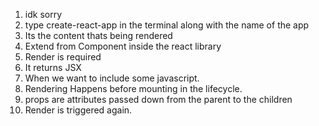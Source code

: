 1. idk sorry
2. type create-react-app in the terminal along with the name of the app
3. Its the content thats being rendered
4. Extend from Component inside the react library
5. Render is required
6. It returns JSX
7. When we want to include some javascript.
8. Rendering Happens before mounting in the lifecycle.
9. props are attributes passed down from the parent to the children
10. Render is triggered again.
